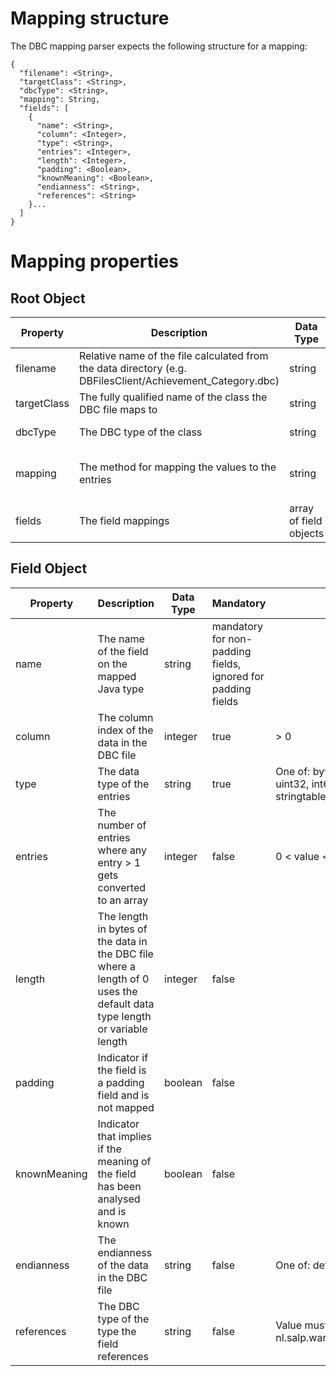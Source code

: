 Mapping structure
=================
The DBC mapping parser expects the following structure for a mapping:

    {
      "filename": <String>,
      "targetClass": <String>,
      "dbcType": <String>,
      "mapping": String,
      "fields": [
        {
          "name": <String>,
          "column": <Integer>,
          "type": <String>,
          "entries": <Integer>,
          "length": <Integer>,
          "padding": <Boolean>,
          "knownMeaning": <Boolean>,
          "endianness": <String>,
          "references": <String>
        }...
      ]
    }

Mapping properties
==================

Root Object
-----------
<table>
  <thead>
    <th>Property</th>
    <th>Description</th>
    <th>Data Type</th>
    <th>Mandatory</th>
    <th>Value restrictions</th>
    <th>Default value</th>
  </thead>
  <tr>
    <td>filename</td>
    <td>Relative name of the file calculated from the data directory (e.g. DBFilesClient/Achievement_Category.dbc)</td>
    <td>string</td>
    <td>true</td>
    <td></td>
    <td></td>
  </tr>
  <tr>
    <td>targetClass</td>
    <td>The fully qualified name of the class the DBC file maps to</td>
    <td>string</td>
    <td>true</td>
    <td></td>
    <td></td>
  </tr>
  <tr>
    <td>dbcType</td>
    <td>The DBC type of the class</td>
    <td>string</td>
    <td>true</td>
    <td>Value must be present in nl.salp.warcraft4j.clientdata.dbc.DbcType</td>
    <td></td>
  </tr>
  <tr>
    <td>mapping</td>
    <td>The method for mapping the values to the entries</td>
    <td>string</td>
    <td>true</td>
    <td>"field"</td>
    <td>One of: "field", "constructor", "method"</td>
  </tr>
  <tr>
    <td>fields</td>
    <td>The field mappings</td>
    <td>array of field objects</td>
    <td>true</td>
    <td></td>
    <td></td>
  </tr>
</table>

Field Object
------------
<table>
  <thead>
    <th>Property</th>
    <th>Description</th>
    <th>Data Type</th>
    <th>Mandatory</th>
    <th>Value restrictions</th>
    <th>Default value</th>
  </thead>
  <tr>
    <td>name</td>
    <td>The name of the field on the mapped Java type</td>
    <td>string</td>
    <td>mandatory for non-padding fields, ignored for padding fields</td>
    <td></td>
    <td></td>
  </tr>
  <tr>
    <td>column</td>
    <td>The column index of the data in the DBC file</td>
    <td>integer</td>
    <td>true</td>
    <td>&gt; 0</td>
    <td></td>
  </tr>
  <tr>
    <td>type</td>
    <td>The data type of the entries</td>
    <td>string</td>
    <td>true</td>
    <td>One of: byte, uint8, int16, uint16, int32, uint32, int64, uint64, boolean, string, stringtable_reference, float, double</td>
    <td></td>
  </tr>
  <tr>
    <td>entries</td>
    <td>The number of entries where any entry &gt; 1 gets converted to an array</td>
    <td>integer</td>
    <td>false</td>
    <td>0 &lt; value &lt; 2^32-1</td>
    <td>1</td>
  </tr>
  <tr>
    <td>length</td>
    <td>The length in bytes of the data in the DBC file where a length of 0 uses the default data type length or variable length</td>
    <td>integer</td>
    <td>false</td>
    <td></td>
    <td>0</td>
  </tr>
  <tr>
    <td>padding</td>
    <td>Indicator if the field is a padding field and is not mapped</td>
    <td>boolean</td>
    <td>false</td>
    <td></td>
    <td>false</td>
  </tr>
  <tr>
    <td>knownMeaning</td>
    <td>Indicator that implies if the meaning of the field has been analysed and is known</td>
    <td>boolean</td>
    <td>false</td>
    <td></td>
    <td>true</td>
  </tr>
  <tr>
    <td>endianness</td>
    <td>The endianness of the data in the DBC file</td>
    <td>string</td>
    <td>false</td>
    <td>One of: default, big, little</td>
    <td>default</td>
  </tr>
  <tr>
    <td>references</td>
    <td>The DBC type of the type the field references</td>
    <td>string</td>
    <td>false</td>
    <td>Value must be present in nl.salp.warcraft4j.clientdata.dbc.DbcType</td>
    <td></td>
  </tr>
</table>